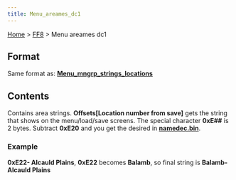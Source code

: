 ```yaml
---
title: Menu_areames_dc1
---
```


[Home](../index.md) > [FF8](../FF8.md) > Menu areames dc1

## Format

Same format as: **[Menu\_mngrp\_strings\_locations](http://wiki.ffrtt.ru/index.php/FF8/Menu_mngrp_strings_locations)**

## Contents

Contains area strings. **Offsets\[Location number from save\]** gets the string that shows on the menu/load/save screens. The special character **0xE\#\#** is 2 bytes. Subtract **0xE20** and you get the desired in **[namedec.bin](Main_namedic.md)**.

### Example

**0xE22- Alcauld Plains**, **0xE22** becomes **Balamb**, so final string is **Balamb- Alcauld Plains**
